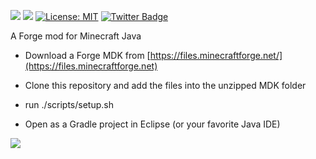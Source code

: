 
[![](http://cf.way2muchnoise.eu/305561.svg)](https://www.curseforge.com/minecraft/mc-mods/block-layers) 
[![](http://cf.way2muchnoise.eu/versions/305561.svg)](https://www.curseforge.com/minecraft/mc-mods/block-layers)
[![License: MIT](https://img.shields.io/badge/License-MIT-green.svg)](https://opensource.org/licenses/MIT)
[![Twitter Badge](https://img.shields.io/badge/contact-twitter-blue.svg)](https://twitter.com/lothrazar)
 

A Forge mod for Minecraft Java

- Download a Forge MDK from [https://files.minecraftforge.net/](https://files.minecraftforge.net)

- Clone this repository and add the files into the unzipped MDK folder

- run ./scripts/setup.sh

- Open as a Gradle project in Eclipse (or your favorite Java IDE)

[![](https://c5.patreon.com/external/logo/become_a_patron_button.png)](https://www.patreon.com/lothrazar)
